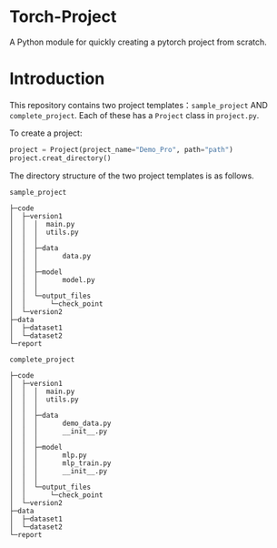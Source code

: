 # Torch-Project
A Python module for quickly creating a pytorch project from scratch.

# Introduction

This repository contains two project templates：`sample_project` AND `complete_project`. Each of these has a `Project` class in `project.py`.

To create a project:
```python
project = Project(project_name="Demo_Pro", path="path")
project.creat_directory()
```

The directory structure of the two project templates is as follows.

`sample_project`
```
├─code
│  ├─version1
│  │  │  main.py
│  │  │  utils.py
│  │  │
│  │  ├─data
│  │  │      data.py
│  │  │
│  │  ├─model
│  │  │      model.py
│  │  │
│  │  └─output_files
│  │      └─check_point
│  └─version2
├─data
│  ├─dataset1
│  └─dataset2
└─report
```

`complete_project`
```
├─code
│  ├─version1
│  │  │  main.py
│  │  │  utils.py
│  │  │
│  │  ├─data
│  │  │      demo_data.py
│  │  │      __init__.py
│  │  │
│  │  ├─model
│  │  │      mlp.py
│  │  │      mlp_train.py
│  │  │      __init__.py
│  │  │
│  │  └─output_files
│  │      └─check_point
│  └─version2
├─data
│  ├─dataset1
│  └─dataset2
└─report
```
